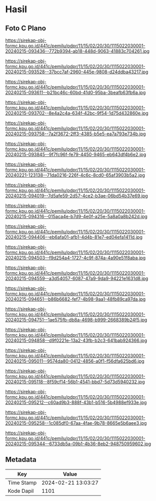 # Hasil

## Foto C Plano

https://sirekap-obj-formc.kpu.go.id/441c/pemilu/pdpr/11/15/02/20/30/1115022030001-20240215-093436--772b9394-ab18-448d-9063-41883c704261.jpg

https://sirekap-obj-formc.kpu.go.id/441c/pemilu/pdpr/11/15/02/20/30/1115022030001-20240215-093528--37bcc7af-2960-445e-9808-d24ddba43217.jpg

https://sirekap-obj-formc.kpu.go.id/441c/pemilu/pdpr/11/15/02/20/30/1115022030001-20240215-093611--b21bc46c-60bd-41d0-95ba-3beafb63fb6a.jpg

https://sirekap-obj-formc.kpu.go.id/441c/pemilu/pdpr/11/15/02/20/30/1115022030001-20240215-093702--8e4a2c4a-634f-42bc-9f54-1d75d432860e.jpg

https://sirekap-obj-formc.kpu.go.id/441c/pemilu/pdpr/11/15/02/20/30/1115022030001-20240215-093758--7a2f3672-2ff3-4385-b5e5-ea7a793e734b.jpg

https://sirekap-obj-formc.kpu.go.id/441c/pemilu/pdpr/11/15/02/20/30/1115022030001-20240215-093845--9f7fc96f-fe79-4450-9465-eb643df4b6e2.jpg

https://sirekap-obj-formc.kpu.go.id/441c/pemilu/pdpr/11/15/02/20/30/1115022030001-20240221-123138--71da0216-226f-4c6c-8cd0-65af3903b5a2.jpg

https://sirekap-obj-formc.kpu.go.id/441c/pemilu/pdpr/11/15/02/20/30/1115022030001-20240215-094019--7d5afe59-2d57-4ce2-b3ae-06bd54b37e69.jpg

https://sirekap-obj-formc.kpu.go.id/441c/pemilu/pdpr/11/15/02/20/30/1115022030001-20240215-094316--015aca4e-b7d9-4e0f-a25e-5a8a0a8b242d.jpg

https://sirekap-obj-formc.kpu.go.id/441c/pemilu/pdpr/11/15/02/20/30/1115022030001-20240215-094406--eb6afa01-afb1-4d4b-81e7-ed04efa1411d.jpg

https://sirekap-obj-formc.kpu.go.id/441c/pemilu/pdpr/11/15/02/20/30/1115022030001-20240215-094503--f9d254a4-1727-4c9f-874a-4a90e51f8aba.jpg

https://sirekap-obj-formc.kpu.go.id/441c/pemilu/pdpr/11/15/02/20/30/1115022030001-20240215-094559--a3d54057-6087-47a9-9da9-94221e1631d8.jpg

https://sirekap-obj-formc.kpu.go.id/441c/pemilu/pdpr/11/15/02/20/30/1115022030001-20240215-094651--b86b6682-fef7-4b98-9aa1-48fb89ca97da.jpg

https://sirekap-obj-formc.kpu.go.id/441c/pemilu/pdpr/11/15/02/20/30/1115022030001-20240215-094751--1ae575fb-db8a-4698-b999-2668389b24f5.jpg

https://sirekap-obj-formc.kpu.go.id/441c/pemilu/pdpr/11/15/02/20/30/1115022030001-20240215-094858--d9f0221e-13a2-43fb-b2c3-641bab924366.jpg

https://sirekap-obj-formc.kpu.go.id/441c/pemilu/pdpr/11/15/02/20/30/1115022030001-20240215-095011--9574da80-0412-4856-a0f1-f56dfa625bd6.jpg

https://sirekap-obj-formc.kpu.go.id/441c/pemilu/pdpr/11/15/02/20/30/1115022030001-20240215-095118--8f59cf14-56b1-4541-bbd7-5d73d5940232.jpg

https://sirekap-obj-formc.kpu.go.id/441c/pemilu/pdpr/11/15/02/20/30/1115022030001-20240215-095212--c60ad9b3-888f-43b1-b516-5b4988ef933e.jpg

https://sirekap-obj-formc.kpu.go.id/441c/pemilu/pdpr/11/15/02/20/30/1115022030001-20240215-095258--1c085df0-67aa-4fae-9b78-8665e5b6aee3.jpg

https://sirekap-obj-formc.kpu.go.id/441c/pemilu/pdpr/11/15/02/20/30/1115022030001-20240215-095344--6733db5a-09b1-4b36-8eb2-948750959602.jpg


## Metadata

| Key        | Value               |
| ---------- | ------------------- |
| Time Stamp | 2024-02-21 13:03:27 |
| Kode Dapil | 1101                |



